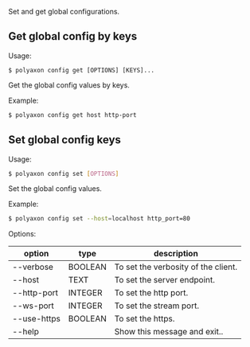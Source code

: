 Set and get global configurations.

## Get global config by keys

Usage:

```basg
$ polyaxon config get [OPTIONS] [KEYS]...
```

Get the global config values by keys.

Example:

```bash
$ polyaxon config get host http-port
```

## Set global config keys

Usage:

```bash
$ polyaxon config set [OPTIONS]
```

Set the global config values.

Example:

```bash
$ polyaxon config set --host=localhost http_port=80
```

Options:

option | type | description
-------|------|------------
  --verbose| BOOLEAN | To set the verbosity of the client.
  --host| TEXT | To set the server endpoint.
  --http-port| INTEGER | To set the http port.
  --ws-port| INTEGER | To set the stream port.
  --use-https| BOOLEAN | To set the https.
  --help| | Show this message and exit..
